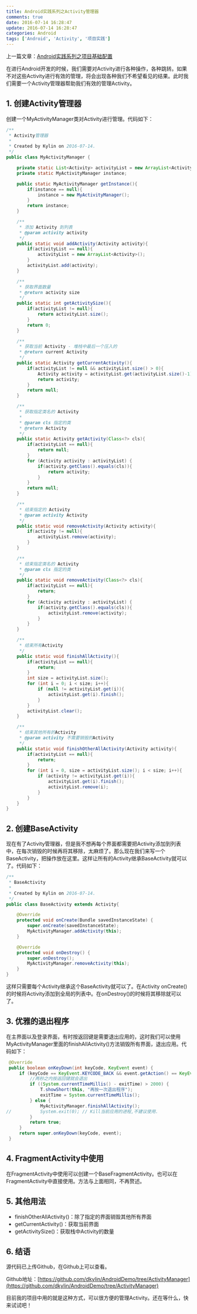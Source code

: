 ```yaml
---
title: Android实践系列之Activity管理器
comments: true
date: 2016-07-14 16:28:47
update: 2016-07-14 16:28:47
categories: Android
tags: ['Android', 'Activity', '项目实践']
---
```


上一篇文章：[Android实践系列之项目基础配置](http://dkylin.com/archives/2016/android-base-config.html)

在进行Android开发的时候，我们需要对Activity进行各种操作，各种跳转。如果不对这些Activity进行有效的管理，将会出现各种我们不希望看见的结果。此时我们需要一个Activity管理器帮助我们有效的管理Activity。

<!-- 比如有时候我们可能会有这样的需求，一个只有登录之后才可以使用的App，在用户登录成功进入主界面后，登录界面会被销毁。此时用户进入主界面 -> 个人信息界面 -> 设置界面。点击退出登录，重新进入登录界面。此时按返回键应该提示用户退出应用，而不是回到之前的设置界面。如果用户在这里退出应用，那么我们应该销毁所有的Activity。针对这个问题，也有一些处理手段，但是我觉得加入一个Activity管理器将会更加方便快捷的处理这种问题。并且其作用也并非止于此。 -->

<!-- more -->

## 1. 创建Activity管理器

创建一个MyActivityManager类对Activity进行管理。代码如下：

```java
/**
 * Activity管理器
 *
 * Created by Kylin on 2016-07-14.
 */
public class MyActivityManager {

    private static List<Activity> activityList = new ArrayList<Activity>();
    private static MyActivityManager instance;

    public static MyActivityManager getInstance(){
        if(instance == null){
            instance = new MyActivityManager();
        }
        return instance;
    }

    /**
     * 添加 Activity 到列表
     * @param activity activity
     */
    public static void addActivity(Activity activity){
        if(activityList == null){
            activityList = new ArrayList<Activity>();
        }
        activityList.add(activity);
    }

    /**
     * 获取界面数量
     * @return activity size
     */
    public static int getActivitySize(){
        if(activityList != null){
            return activityList.size();
        }
        return 0;
    }

    /**
     * 获取当前 Activity - 堆栈中最后一个压入的
     * @return current Activity
     */
    public static Activity getCurrentActivity(){
        if(activityList != null && activityList.size() > 0){
            Activity activity = activityList.get(activityList.size()-1);
            return activity;
        }
        return null;
    }

    /**
     * 获取指定类名的 Activity
     *
     * @param cls 指定的类
     * @return Activity
     */
    public static Activity getActivity(Class<?> cls){
        if(activityList == null){
            return null;
        }
        for (Activity activity : activityList) {
            if(activity.getClass().equals(cls)){
                return activity;
            }
        }
        return null;
    }

    /**
     * 结束指定的 Activity
     * @param activity Activity
     */
    public static void removeActivity(Activity activity){
        if(activity != null){
            activityList.remove(activity);
        }
    }

    /**
     * 结束指定类名的 Activity
     * @param cls 指定的类
     */
    public static void removeActivity(Class<?> cls){
        if(activityList == null){
            return;
        }
        for (Activity activity : activityList) {
            if(activity.getClass().equals(cls)){
                activityList.remove(activity);
            }
        }
    }

    /**
     * 结束所有Activity
     */
    public static void finishAllActivity(){
        if(activityList == null){
            return;
        }
        int size = activityList.size();
        for (int i = 0; i < size; i++){
            if (null != activityList.get(i)){
                activityList.get(i).finish();
            }
        }
        activityList.clear();
    }

    /**
     * 结束其他所有的Activity
     * @param activity 不需要销毁的Activity
     */
    public static void finishOtherAllActivity(Activity activity){
        if(activityList == null){
            return;
        }
        for (int i = 0, size = activityList.size(); i < size; i++){
            if (activity != activityList.get(i)){
                activityList.get(i).finish();
                activityList.remove(i);
            }
        }
    }
}
```

## 2. 创建BaseActivity

现在有了Activity管理器，但是我不想再每个界面都需要把Activity添加到列表中，在每次销毁的时候再将其移除，太麻烦了。那么现在我们来写一个BaseActivity，把操作放在这里。这样让所有的Activity继承BaseActivity就可以了。代码如下：

```java
/**
 * BaseActivity
 *
 * Created by Kylin on 2016-07-14.
 */
public class BaseActivity extends Activity{

    @Override
    protected void onCreate(Bundle savedInstanceState) {
        super.onCreate(savedInstanceState);
        MyActivityManager.addActivity(this);
    }

    @Override
    protected void onDestroy() {
        super.onDestroy();
        MyActivityManager.removeActivity(this);
    }
}
```

这样只需要每个Activity继承这个BaseActivity就可以了。在Activity onCreate()的时候将Activity添加到全局的列表中。在onDestroy()的时候将其移除就可以了。

## 3. 优雅的退出程序

在主界面以及登录界面，有时按返回键是需要退出应用的，这时我们可以使用MyActivityManager里面的finishAllActivity()方法销毁所有界面，退出应用。代码如下：

```java
 @Override
 public boolean onKeyDown(int keyCode, KeyEvent event) {
     if (keyCode == KeyEvent.KEYCODE_BACK && event.getAction() == KeyEvent.ACTION_DOWN) {
         //两秒之内按返回键就会退出
         if ((System.currentTimeMillis() - exitTime) > 2000) {
             T.showShort(this, "再按一次退出程序");
             exitTime = System.currentTimeMillis();
         } else {
             MyActivityManager.finishAllActivity();
//           System.exit(0); // Kill当前应用的进程,不建议使用.
         }
         return true;
     }
     return super.onKeyDown(keyCode, event);
 }
```

## 4. FragmentActivity中使用

在FragmentActivity中使用可以创建一个BaseFragmentActivity。也可以在FragmentActivity中直接使用。方法与上面相同，不再赘述。

## 5. 其他用法

* finishOtherAllActivity()：除了指定的界面销毁其他所有界面
* getCurrentActivity()：获取当前界面
* getActivitySize()：获取栈中Activity的数量

## 6. 结语

源代码已上传Github，在Github上可以查看。

Github地址：[https://github.com/dkylin/AndroidDemo/tree/ActivityManager](https://github.com/dkylin/AndroidDemo/tree/ActivityManager)

目前我的项目中用的就是这种方式，可以很方便的管理Activity。还在等什么，快来试试吧！

